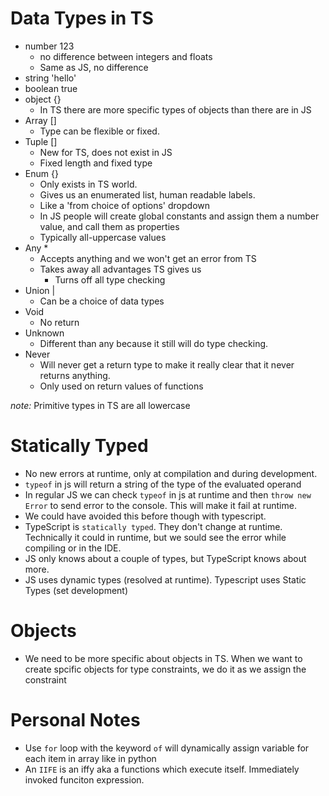 # Data Types in TS

- number 123
  - no difference between integers and floats
  - Same as JS, no difference
- string 'hello'
- boolean true
- object {}
  - In TS there are more specific types of objects than there are in JS
- Array []
  - Type can be flexible or fixed.
- Tuple []
  - New for TS, does not exist in JS
  - Fixed length and fixed type
- Enum {}
  - Only exists in TS world.
  - Gives us an enumerated list, human readable labels.
  - Like a 'from choice of options' dropdown
  - In JS people will create global constants and assign them a number value, and call them as properties
  - Typically all-uppercase values
- Any \*
  - Accepts anything and we won't get an error from TS
  - Takes away all advantages TS gives us
    - Turns off all type checking
- Union |
  - Can be a choice of data types
- Void
  - No return
- Unknown
  - Different than any because it still will do type checking.
- Never
  - Will never get a return type to make it really clear that it never returns anything.
  - Only used on return values of functions

_note:_ Primitive types in TS are all lowercase

# Statically Typed

- No new errors at runtime, only at compilation and during development.
- `typeof` in js will return a string of the type of the evaluated operand
- In regular JS we can check `typeof` in js at runtime and then `throw new Error` to send error to the console. This will make it fail at runtime.
- We could have avoided this before though with typescript.
- TypeScript is `statically typed`. They don't change at runtime. Technically it could in runtime, but we sould see the error while compiling or in the IDE.
- JS only knows about a couple of types, but TypeScript knows about more.
- JS uses dynamic types (resolved at runtime). Typescript uses Static Types (set development)

# Objects

- We need to be more specific about objects in TS. When we want to create spcific objects for type constraints, we do it as we assign the constraint

# Personal Notes

- Use `for` loop with the keyword `of` will dynamically assign variable for each item in array like in python
- An `IIFE` is an iffy aka a functions which execute itself. Immediately invoked funciton expression.
